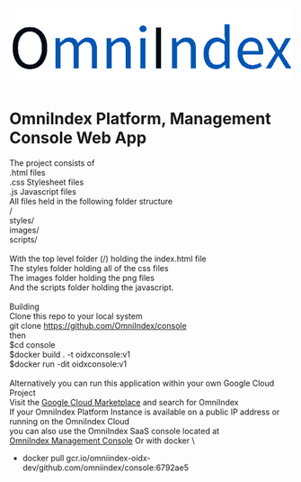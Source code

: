![OmniIndex Logo](web/images/OmniIndexDark.png)
# OmniIndex Platform, Management Console Web App
The project consists of\
  .html files\
  .css Stylesheet files\
  .js Javascript files\
All files held in the following folder structure\
  /\
  styles/\
  images/\
  scripts/\
\
With the top level folder (/) holding the index.html file\
The styles folder holding all of the css files\
The images folder holding the png files\
And the scripts folder holding the javascript.\
\
Building\
Clone this repo to your local system\
    git clone https://github.com/OmniIndex/console \
then\
$cd console \
$docker build . -t oidxconsole:v1 \
$docker run -dit oidxconsole:v1 \
\
Alternatively you can run this application within your own Google Cloud Project \
Visit the [Google Cloud Marketplace](https://cloud.google.com/marketplace) and search for OmniIndex \
If your OmniIndex Platform Instance is available on a public IP address or running on the OmniIndex Cloud \
you can also use the OmniIndex SaaS console located at \
[OmniIndex Management Console](https://saas.omnianalytics.live)
Or with docker \
- docker pull gcr.io/omniindex-oidx-dev/github.com/omniindex/console:6792ae5
